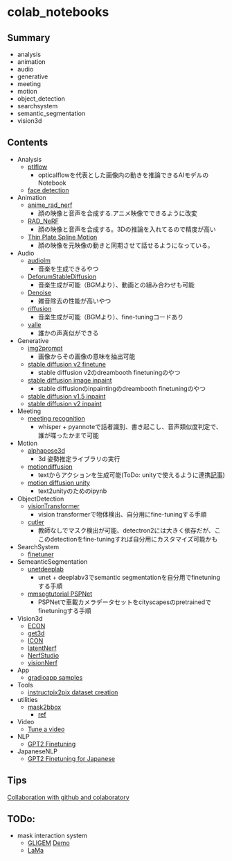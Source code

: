 # colab_notebooks

## Summary
- analysis
- animation
- audio
- generative
- meeting
- motion
- object_detection
- searchsystem
- semantic_segmentation
- vision3d

## Contents
* Analysis
  * [ptlflow](analysis/ptlflow_inference.ipynb)
    - opticalflowを代表とした画像内の動きを推論できるAIモデルのNotebook
  * [face detection](analysis/face_detection.ipynb)
* Animation
  * [anime_rad_nerf](animation/anime_rad_nerf.ipynb)
    - 顔の映像と音声を合成する.アニメ映像でできるように改変
  * [RAD_NeRF](animation/RAD_NeRF.ipynb)
    - 顔の映像と音声を合成する。3Dの推論を入れてるので精度が高い
  * [Thin Plate Spline Motion](animation/Thin_Plate_Spline_Motion_Model_original.ipynb)
    - 顔の映像を元映像の動きと同期させて話せるようになっている。
* Audio
  * [audiolm](audio/audiolm.ipynb)
    - 音楽を生成できるやつ
  * [DeforumStableDiffusion](audio/Deforum_Stable_Diffusion_Mubert_original.ipynb)
    - 音楽生成が可能（BGMより）、動画との組み合わせも可能
  * [Denoise](audio/Denoiser_fb_examples.ipynb)
    - 雑音除去の性能が高いやつ
  * [riffusion](audio/riffusion.ipynb)
    - 音楽生成が可能（BGMより）、fine-tuningコードあり
  * [valle](audio/vall_e.ipynb)
    - 誰かの声真似ができる
* Generative
  * [img2prompt](generative/img2prompt.ipynb)
    - 画像からその画像の意味を抽出可能
  * [stable diffusion v2 finetune](generative/stable_diffusion_v2_finetuning.ipynb)
    - stable diffusion v2のdreambooth finetuningのやつ
  * [stable diffusion image inpaint](generative/StableDiffusion_image_inpainting.ipynb)
    - stable diffusionのinpaintingのdreambooth finetuningのやつ
  * [stable diffusion v1.5 inpaint](generative/stable_diffusion_inpaint_dreambooth_v1_5.ipynb)
  * [stable diffusion v2 inpaint](generative/stable_diffusion_inpainting_v2.ipynb)
* Meeting
  * [meeting recognition](meeting/meeting.ipynb)
    - whisper + pyannoteで話者識別、書き起こし、音声類似度判定で、誰が喋ったかまで可能
* Motion
  * [alphapose3d](motion/alphapose_master_3d.ipynb)
    - 3d 姿勢推定ライブラリの実行
  * [motiondiffusion](motion/MotionDiffuse_original.ipynb)
    - textからアクションを生成可能(ToDo: unityで使えるように連携[記事](https://note.com/npaka/n/nc76278c4a646))
  * [motion diffusion unity](motion/motion_diffusion_unity.ipynb)
    - text2unityのためのipynb
* ObjectDetection
  * [visionTransformer](object_detection/vision_transformer_finetuning.ipynb)
    - vision transformerで物体検出、自分用にfine-tuningする手順
  * [cutler](object_detection/cutler.ipynb)
    - 教師なしでマスク検出が可能、detectron2には大きく依存だが、ここのdetectionをfine-tuningすれば自分用にカスタマイズ可能かも
* SearchSystem
  * [finetuner](searchsystem/genshin_finetuner_search_system.ipynb)
* SemeanticSegmentation
  * [unetdeeplab](semantic_segmentation/unet_deeplabv3.ipynb)
    - unet + deeplabv3でsemantic segmentationを自分用でfinetuningする手順
  * [mmsegtutorial PSPNet](semantic_segmentation/mmseg_tutorial.ipynb)
    - PSPNetで車載カメラデータセットをcityscapesのpretrainedでfinetuningする手順
* Vision3d
  * [ECON](vision3d/ECON_origin.ipynb)
  * [get3d](vision3d/get3d.ipynb)
  * [ICON](vision3d/ICON_train.ipynb)
  * [latentNerf](vision3d/latent_nerf.ipynb)
  * [NerfStudio](vision3d/nerfstudio.ipynb)
  * [visionNerf](vision3d/vision_nerf.ipynb)
* App
  * [gradioapp samples](app/gradioapp.ipynb)
* Tools
  * [instructpix2pix dataset creation](tools/instructpix2pix2_dataset.ipynb)
* utilities
  * [mask2bbox](utilities/mask2bbox.ipynb)
    - [ref](https://dev.classmethod.jp/articles/make-bounding-box-from-mask-datas/)
* Video
  * [Tune a video](video/tune_a_video.ipynb)
* NLP
  * [GPT2 Finetuning](nlp/gpt2_finetuning_eng.ipynb)
* JapaneseNLP
  * [GPT2 Finetuning for Japanese](japanesenlp/huggingfacenlp.ipynb)



## Tips
[Collaboration with github and colaboratory](https://hirotaka-hachiya.hatenablog.com/entry/2019/06/10/000051)

## TODo:
* mask interaction system
    - [GLIGEM](https://github.com/gligen/GLIGEN) [Demo](https://huggingface.co/spaces/gligen/demo)
    - [LaMa](https://huggingface.co/spaces/akhaliq/lama)



